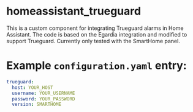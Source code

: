 # homeassistant_trueguard

This is a custom component for integrating Trueguard alarms in Home Assistant.
The code is based on the Egardia integration and modified to support Trueguard.
Currently only tested with the SmartHome panel.

# Example `configuration.yaml` entry:
``` yaml
trueguard:
  host: YOUR_HOST
  username: YOUR_USERNAME
  password: YOUR_PASSWORD
  version: SMARTHOME
```
